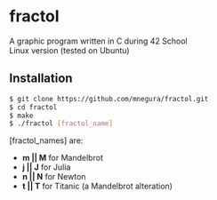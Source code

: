 # fractol
A graphic program written in C during 42 School <br />
Linux version (tested on Ubuntu)
<br />
## Installation

```sh
$ git clone https://github.com/mnegura/fractol.git
$ cd fractol
$ make
$ ./fractol [fractol_name]
```
[fractol_names] are:
- **m || M** for Mandelbrot
- **j || J** for Julia
- **n || N** for Newton
- **t || T** for Titanic (a Mandelbrot alteration)
    
